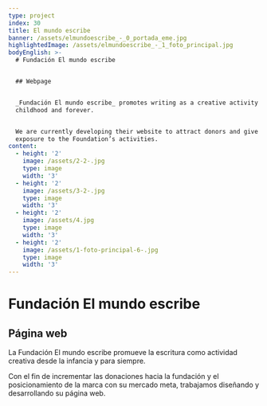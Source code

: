 ```yaml
---
type: project
index: 30
title: El mundo escribe
banner: /assets/elmundoescribe_-_0_portada_eme.jpg
highlightedImage: /assets/elmundoescribe_-_1_foto_principal.jpg
bodyEnglish: >-
  # Fundación El mundo escribe


  ## Webpage


  _Fundación El mundo escribe_ promotes writing as a creative activity from
  childhood and forever.


  We are currently developing their website to attract donors and give further
  exposure to the Foundation’s activities.
content:
  - height: '2'
    image: /assets/2-2-.jpg
    type: image
    width: '3'
  - height: '2'
    image: /assets/3-2-.jpg
    type: image
    width: '3'
  - height: '2'
    image: /assets/4.jpg
    type: image
    width: '3'
  - height: '2'
    image: /assets/1-foto-principal-6-.jpg
    type: image
    width: '3'
---
```

# Fundación El mundo escribe

## Página web

La Fundación El mundo escribe promueve la escritura como actividad creativa desde la infancia y para siempre. 

Con el fin de incrementar las donaciones hacia la fundación y el posicionamiento de la marca con su mercado meta, trabajamos diseñando y desarrollando su página web.

##
